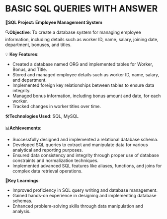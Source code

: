 # BASIC SQL QUERIES WITH ANSWER
🚀**SQL Project: Employee Management System**

🔍**Objective**: To create a database system for managing employee information, including details such as worker ID, name, salary, joining date, department, bonuses, and titles.

💡 **Key Features**:
- Created a database named ORG and implemented tables for Worker, Bonus, and Title.
- Stored and managed employee details such as worker ID, name, salary, and department.
- Implemented foreign key relationships between tables to ensure data integrity.
- Managed bonus information, including bonus amount and date, for each worker.
- Tracked changes in worker titles over time.

🛠️**Technologies Used**: SQL, MySQL

📊**Achievements**:
- Successfully designed and implemented a relational database schema.
- Developed SQL queries to extract and manipulate data for various analytical and reporting purposes.
- Ensured data consistency and integrity through proper use of database constraints and normalization techniques.
- Implemented advanced SQL features like aliases, functions, and joins for complex data retrieval operations.

💬**Key Learnings**:
- Improved proficiency in SQL query writing and database management.
- Gained hands-on experience in designing and implementing database schemas.
- Enhanced problem-solving skills through data manipulation and analysis.
